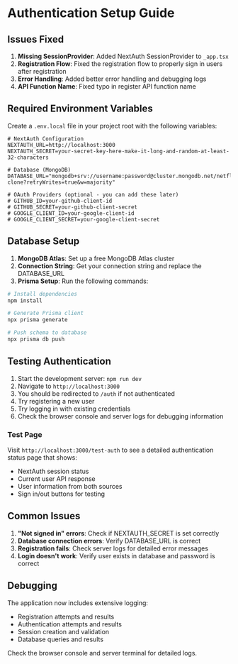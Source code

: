 # Authentication Setup Guide

## Issues Fixed

1. **Missing SessionProvider**: Added NextAuth SessionProvider to `_app.tsx`
2. **Registration Flow**: Fixed the registration flow to properly sign in users after registration
3. **Error Handling**: Added better error handling and debugging logs
4. **API Function Name**: Fixed typo in register API function name

## Required Environment Variables

Create a `.env.local` file in your project root with the following variables:

```env
# NextAuth Configuration
NEXTAUTH_URL=http://localhost:3000
NEXTAUTH_SECRET=your-secret-key-here-make-it-long-and-random-at-least-32-characters

# Database (MongoDB)
DATABASE_URL="mongodb+srv://username:password@cluster.mongodb.net/netflix-clone?retryWrites=true&w=majority"

# OAuth Providers (optional - you can add these later)
# GITHUB_ID=your-github-client-id
# GITHUB_SECRET=your-github-client-secret
# GOOGLE_CLIENT_ID=your-google-client-id
# GOOGLE_CLIENT_SECRET=your-google-client-secret
```

## Database Setup

1. **MongoDB Atlas**: Set up a free MongoDB Atlas cluster
2. **Connection String**: Get your connection string and replace the DATABASE_URL
3. **Prisma Setup**: Run the following commands:

```bash
# Install dependencies
npm install

# Generate Prisma client
npx prisma generate

# Push schema to database
npx prisma db push
```

## Testing Authentication

1. Start the development server: `npm run dev`
2. Navigate to `http://localhost:3000`
3. You should be redirected to `/auth` if not authenticated
4. Try registering a new user
5. Try logging in with existing credentials
6. Check the browser console and server logs for debugging information

### Test Page

Visit `http://localhost:3000/test-auth` to see a detailed authentication status page that shows:
- NextAuth session status
- Current user API response
- User information from both sources
- Sign in/out buttons for testing

## Common Issues

1. **"Not signed in" errors**: Check if NEXTAUTH_SECRET is set correctly
2. **Database connection errors**: Verify DATABASE_URL is correct
3. **Registration fails**: Check server logs for detailed error messages
4. **Login doesn't work**: Verify user exists in database and password is correct

## Debugging

The application now includes extensive logging:
- Registration attempts and results
- Authentication attempts and results
- Session creation and validation
- Database queries and results

Check the browser console and server terminal for detailed logs.
